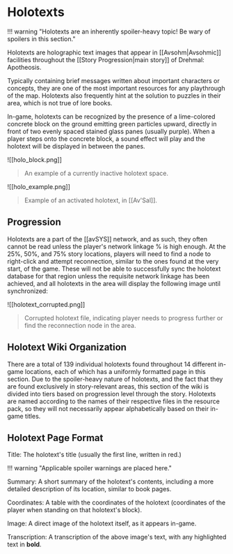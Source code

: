 # Holotexts

!!! warning "Holotexts are an inherently spoiler-heavy topic! Be wary of spoilers in this section."

Holotexts are holographic text images that appear in [[Avsohm|Avsohmic]] facilities throughout the [[Story Progression|main story]] of Drehmal: Apotheosis. 

Typically containing brief messages written about important characters or concepts, they are one of the most important resources for any playthrough of the map. Holotexts also frequently hint at the solution to puzzles in their area, which is not true of lore books.

In-game, holotexts can be recognized by the presence of a lime-colored concrete block on the ground emitting green particles upward, directly in front of two evenly spaced stained glass panes (usually purple). When a player steps onto the concrete block, a sound effect will play and the holotext will be displayed in between the panes.

![[holo_block.png]]
> An example of a currently inactive holotext space.

![[holo_example.png]]
> Example of an activated holotext, in [[Av'Sal]].

## Progression

Holotexts are a part of the [[avSYS]] network, and as such, they often cannot be read unless the player's network linkage % is high enough. At the 25%, 50%, and 75% story locations, players will need to find a node to right-click and attempt reconnection, similar to the ones found at the very start, of the game. These will not be able to successfully sync the holotext database for that region unless the requisite network linkage has been achieved, and all holotexts in the area will display the following image until synchronized:

![[holotext_corrupted.png]]
> Corrupted holotext file, indicating player needs to progress further or find the reconnection node in the area.

## Holotext Wiki Organization

There are a total of 139 individual holotexts found throughout 14 different in-game locations, each of which has a uniformly formatted page in this section. Due to the spoiler-heavy nature of holotexts, and the fact that they are found exclusively in story-relevant areas, this section of the wiki is divided into tiers based on progression level through the story. Holotexts are named according to the names of their respective files in the resource pack, so they will not necessarily appear alphabetically based on their in-game titles.

## Holotext Page Format

Title: The holotext's title (usually the first line, written in red.)

!!! warning "Applicable spoiler warnings are placed here."

Summary: A short summary of the holotext's contents, including a more detailed description of its location, similar to book pages.

Coordinates: A table with the coordinates of the holotext (coordinates of the player when standing on that holotext's block).

Image: A direct image of the holotext itself, as it appears in-game.

Transcription: A transcription of the above image's text, with any highlighted text in **bold**.
